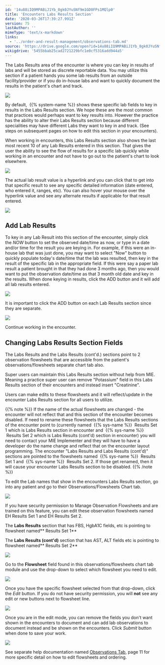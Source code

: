 ```yaml
---
id: '14u88iIQ9MPABiJ1Yb_8gk0JYuSNf9m1GD0FPs1MQlp0'
title: 'Encounters Labs Results Section'
date: '2020-03-26T17:39:27.991Z'
version: 75
lastAuthor: ''
mimeType: 'text/x-markdown'
links:
  - '../order-and-result-management/observations-tab.md'
source: 'https://drive.google.com/open?id=14u88iIQ9MPABiJ1Yb_8gk0JYuSNf9m1GD0FPs1MQlp0'
wikigdrive: '5455bbab25cad2721229bfc1e0cf5316add944a5'
---
```

The Labs Results area of the encounter is where you can key in results of labs and will be stored as discrete reportable data. You may utilize this section if a patient hands you some lab results from an outside facility/provider or if you do in-house labs and want to quickly document the results in the patient's chart and track.

![](../encounters-labs-results-section.assets/b730d979b9d5ecd049958269bd554777.png)

By default,  {{% system-name %}} shows these specific lab fields to key in results in the Labs Results section. We hope these are the most common that practices would perhaps want to key results into. However the practice has the ability to alter their Labs Results section because different specialities may have different Labs they want to key in and track. (See steps on subsequent pages on how to edit this section in your encounters).

When working in encounters, this Labs Results section also shows the last most recent 10 of any Lab Results entered in this section. That gives the user the ability to see the flow of results for a specific lab quickly while working in an encounter and not have to go out to the patient's chart to look elsewhere.

![](../encounters-labs-results-section.assets/de948b16bc5de30d9d221411e36158c2.png)

The actual lab result value is a hyperlink and you can click that to get into that specific result to see any specific detailed information (date entered, who entered it, ranges, etc). You can also hover your mouse over the hyperlink value and see any alternate results if applicable for that result entered.

![](../encounters-labs-results-section.assets/7a562a4d92a7c3e78f18fe8818a77cbc.png)

## Add Lab Results

To key in any Lab Result into this section of the encounter, simply click the *NOW* button to set the observed date/time as now, or type in a date and/or time for the result you are keying in. For example, if this were an in-house lab that was just done, you may want to select "Now" button to quickly populate today's date/time that the lab was resulted, then key in the result of the specific lab in the appropriate field. If this were say a paper lab result a patient brought in that they had done 3 months ago, then you would want to put the observation date/time as that 3 month old date and key in the results. When done keying in results, click the ADD button and it will add all lab results entered.

![](../encounters-labs-results-section.assets/5a8aed42ace26d74ec6c7d1aeec6450b.png)

It is important to click the ADD button on each Lab Results section since they are separate.

![](../encounters-labs-results-section.assets/b6818cf423bebcfa508c575a0128a955.png)

Continue working in the encounter.

## Changing Labs Results Section Fields

The Labs Results and the Labs Results (cont'd.) sections point to 2 observation flowsheets that are accessible from the patient's observations/flowsheets separate chart tab also.

Super users can maintain this Labs Results section without help from MIE. Meaning a practice super user can remove "Potassium" field in this Labs Results section of their encounters and instead insert "Creatinine".

Users can make edits to these flowsheets and it will reflect/update in the encounter Labs Results section for all users to utilize.

{{% note %}}
If the name of the actual flowsheets are changed - the encounter will not reflect that and this section of the encounter becomes disabled. If need to rename these flowsheets that the Labs Results sections of the encounter point to (currently named  {{% sys-name %}}  Results Set 1 which is Labs Results section in encounter and  {{% sys-name %}}  Results Set 2 which is Labs Results (cont'd) section in encounter) you will need to contact your MIE Implementer and they will have to have a developer do the name change and reflect that on the encounter layout programming. The encounter "Labs Results and Labs Results (cont'd)" sections are pointed to the flowsheets named  {{% sys-name %}}  Results Set 1 and  {{% sys-name %}}  Results Set 2. If those get renamed, then it will cause your encounter Labs Results section to be disabled.
{{% /note %}}

To edit the Lab names that show in the encounters Labs Results section, go into any patient and go to their Observations/Flowsheets Chart tab.

![](../encounters-labs-results-section.assets/58d6127694947644e551905c0cda7596.png)

If you have security permission to Manage Observation Flowsheets and are trained on this feature, you can edit these observation flowsheets named EH Results Set 1 and EH Results Set 2.

The **Labs Results** section that has FBS, HgbA1C fields, etc is pointing to flowsheet named** Results Set 1**

The **Labs Results (cont'd)** section that has AST, ALT fields etc is pointing to flowsheet named** Results Set 2**

![](../encounters-labs-results-section.assets/5aab51aea0db346d2abc60bf4bdb142a.png)

Go to the **Flowsheet** field found in this observations/flowsheets chart tab module and use the drop-down to select which flowsheet you need to edit.

![](../encounters-labs-results-section.assets/518e9c90d1e64c7d20fdf77e874ff49b.png)

Once you have the specific flowsheet selected from that drop-down, click the *Edit* button. If you do not have security permission, you will **not** see any edit or new buttons next to flowsheet line.

![](../encounters-labs-results-section.assets/76a3f4a477100ea3e1f1dce1dff0ebf9.png)

Once you are in the edit mode, you can remove the fields you don't want shown in the encounters to document and can add lab observations to document instead and be shown on the encounters. Click *Submit* button when done to save your work.

![](../encounters-labs-results-section.assets/604b853ee7621a802857793b80e07a0c.png)

See separate help documentation named [Observations Tab](../order-and-result-management/observations-tab.md), page 11 for more specific detail on how to edit flowsheets and ordering.

